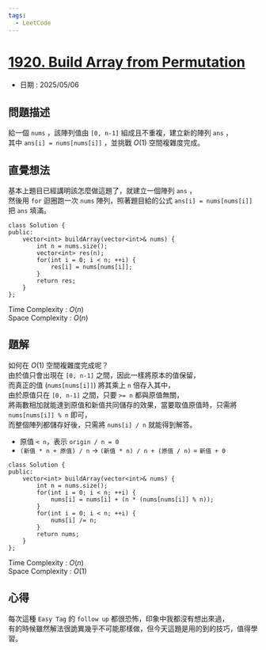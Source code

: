 ```yaml
---
tags:
  - LeetCode
---
```


# [1920. Build Array from Permutation](https://leetcode.com/problems/build-array-from-permutation/description/)  

+ 日期 : 2025/05/06  

## 問題描述  

給一個 `nums` ，該陣列值由 `[0, n-1]` 組成且不重複，建立新的陣列 `ans` ，  
其中 `ans[i] = nums[nums[i]]` ，並挑戰 $O(1)$ 空間複雜度完成。  

## 直覺想法  

基本上題目已經講明該怎麼做這題了，就建立一個陣列 `ans` ，  
然後用 `for` 迴圈跑一次 `nums` 陣列，照著題目給的公式 `ans[i] = nums[nums[i]]` 把 `ans` 填滿。  

```cpp=
class Solution {
public:
    vector<int> buildArray(vector<int>& nums) {
        int n = nums.size();
        vector<int> res(n);
        for(int i = 0; i < n; ++i) {
            res[i] = nums[nums[i]];
        }
        return res;
    }
};
```

Time Complexity : $O(n)$  
Space Complexity : $O(n)$  

## 題解  

如何在 $O(1)$ 空間複雜度完成呢？  
由於值只會出現在 `[0, n-1]` 之間，因此一樣將原本的值保留，  
而真正的值 (`nums[nums[i]]`) 將其乘上 `n` 倍存入其中，  
由於原值只在 `[0, n-1]` 之間，只要 `>= n` 都與原值無關，  
將兩數相加就能達到原值和新值共同儲存的效果，當要取值原值時，只需將 `nums[nums[i]] % n` 即可，  
而整個陣列都儲存好後，只需將 `nums[i] / n` 就能得到解答。  

+ 原值 `< n`，表示 `origin / n = 0`  
+ `(新值 * n + 原值) / n` -> `(新值 * n) / n + (原值 / n)` = `新值 + 0`  

```cpp=
class Solution {
public:
    vector<int> buildArray(vector<int>& nums) {
        int n = nums.size();
        for(int i = 0; i < n; ++i) {
            nums[i] = nums[i] + (n * (nums[nums[i]] % n));
        }
        for(int i = 0; i < n; ++i) {
            nums[i] /= n;
        }
        return nums;
    }
};
```

Time Complexity : $O(n)$  
Space Complexity : $O(1)$  

## 心得  

每次這種 `Easy Tag` 的 `follow up` 都很恐怖，印象中我都沒有想出來過，  
有的時候雖然解法很詭異幾乎不可能那樣做，但今天這題是用的到的技巧，值得學習。  

